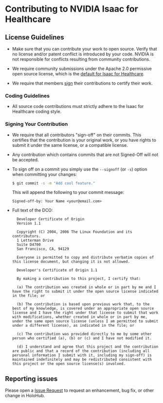 # Contributing to NVIDIA Isaac for Healthcare

## License Guidelines

- Make sure that you can contribute your work to open source. Verify that no license and/or patent conflict is introduced by your code. NVIDIA is not responsible for conflicts resulting from community contributions.

- We require community submissions under the Apache 2.0 permissive open source license, which is the [default for Isaac for Healthcare](./LICENSE).

- We require that members [sign](#signing-your-contribution) their contributions to certify their work.

### Coding Guidelines

- All source code contributions must strictly adhere to the Isaac for Healthcare coding style.

### Signing Your Contribution

* We require that all contributors "sign-off" on their commits. This certifies that the contribution is your original work, or you have rights to submit it under the same license, or a compatible license.

* Any contribution which contains commits that are not Signed-Off will not be accepted.

* To sign off on a commit you simply use the `--signoff` (or `-s`) option when committing your changes:
  ```bash
  $ git commit -s -m "Add cool feature."
  ```
  This will append the following to your commit message:
  ```
  Signed-off-by: Your Name <your@email.com>
  ```

* Full text of the DCO:

  ```
    Developer Certificate of Origin
    Version 1.1

    Copyright (C) 2004, 2006 The Linux Foundation and its contributors.
    1 Letterman Drive
    Suite D4700
    San Francisco, CA, 94129

    Everyone is permitted to copy and distribute verbatim copies of this license document, but changing it is not allowed.
  ```

  ```
    Developer's Certificate of Origin 1.1

    By making a contribution to this project, I certify that:

    (a) The contribution was created in whole or in part by me and I have the right to submit it under the open source license indicated in the file; or

    (b) The contribution is based upon previous work that, to the best of my knowledge, is covered under an appropriate open source license and I have the right under that license to submit that work with modifications, whether created in whole or in part by me, under the same open source license (unless I am permitted to submit under a different license), as indicated in the file; or

    (c) The contribution was provided directly to me by some other person who certified (a), (b) or (c) and I have not modified it.

    (d) I understand and agree that this project and the contribution are public and that a record of the contribution (including all personal information I submit with it, including my sign-off) is maintained indefinitely and may be redistributed consistent with this project or the open source license(s) involved.
  ```

## Reporting issues

Please open a [Issue Request](https://github.com/isaac-for-healthcare/i4h-sensor-simulation/issues) to request an enhancement, bug fix, or other change in HoloHub.
